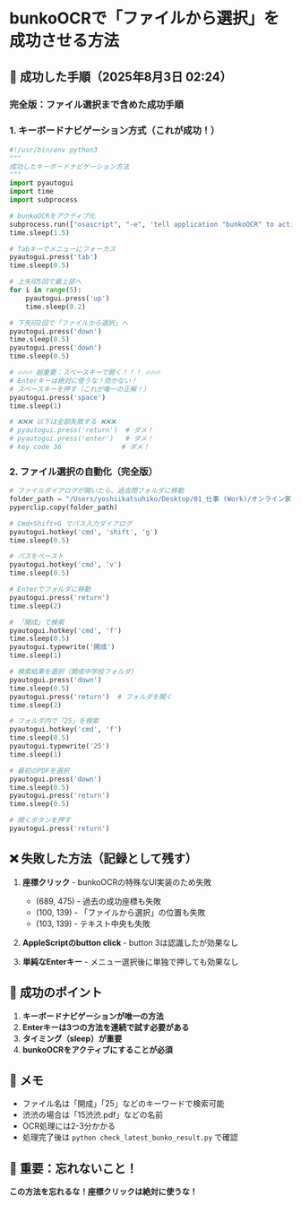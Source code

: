 # bunkoOCRで「ファイルから選択」を成功させる方法

## 🎉 成功した手順（2025年8月3日 02:24）

### 完全版：ファイル選択まで含めた成功手順

### 1. キーボードナビゲーション方式（これが成功！）

```python
#!/usr/bin/env python3
"""
成功したキーボードナビゲーション方法
"""
import pyautogui
import time
import subprocess

# bunkoOCRをアクティブ化
subprocess.run(["osascript", "-e", 'tell application "bunkoOCR" to activate'])
time.sleep(1.5)

# Tabキーでメニューにフォーカス
pyautogui.press('tab')
time.sleep(0.5)

# 上矢印5回で最上部へ
for i in range(5):
    pyautogui.press('up')
    time.sleep(0.2)

# 下矢印2回で「ファイルから選択」へ
pyautogui.press('down')
time.sleep(0.5)
pyautogui.press('down')
time.sleep(0.5)

# 🔥🔥🔥 超重要：スペースキーで開く！！！ 🔥🔥🔥
# Enterキーは絶対に使うな！効かない！
# スペースキーを押す（これが唯一の正解！）
pyautogui.press('space')
time.sleep(1)

# ❌❌❌ 以下は全部失敗する ❌❌❌
# pyautogui.press('return')  # ダメ！
# pyautogui.press('enter')   # ダメ！
# key code 36               # ダメ！
```

### 2. ファイル選択の自動化（完全版）

```python
# ファイルダイアログが開いたら、過去問フォルダに移動
folder_path = "/Users/yoshiikatsuhiko/Desktop/01_仕事 (Work)/オンライン家庭教師資料/過去問"
pyperclip.copy(folder_path)

# Cmd+Shift+G でパス入力ダイアログ
pyautogui.hotkey('cmd', 'shift', 'g')
time.sleep(0.5)

# パスをペースト
pyautogui.hotkey('cmd', 'v')
time.sleep(0.5)

# Enterでフォルダに移動
pyautogui.press('return')
time.sleep(2)

# 「開成」で検索
pyautogui.hotkey('cmd', 'f')
time.sleep(0.5)
pyautogui.typewrite('開成')
time.sleep(1)

# 検索結果を選択（開成中学校フォルダ）
pyautogui.press('down')
time.sleep(0.5)
pyautogui.press('return')  # フォルダを開く
time.sleep(2)

# フォルダ内で「25」を検索
pyautogui.hotkey('cmd', 'f')
time.sleep(0.5)
pyautogui.typewrite('25')
time.sleep(1)

# 最初のPDFを選択
pyautogui.press('down')
time.sleep(0.5)
pyautogui.press('return')
time.sleep(0.5)

# 開くボタンを押す
pyautogui.press('return')
```

## ❌ 失敗した方法（記録として残す）

1. **座標クリック** - bunkoOCRの特殊なUI実装のため失敗
   - (689, 475) - 過去の成功座標も失敗
   - (100, 139) - 「ファイルから選択」の位置も失敗
   - (103, 139) - テキスト中央も失敗

2. **AppleScriptのbutton click** - button 3は認識したが効果なし

3. **単純なEnterキー** - メニュー選択後に単独で押しても効果なし

## 🔑 成功のポイント

1. **キーボードナビゲーションが唯一の方法**
2. **Enterキーは3つの方法を連続で試す必要がある**
3. **タイミング（sleep）が重要**
4. **bunkoOCRをアクティブにすることが必須**

## 📝 メモ

- ファイル名は「開成」「25」などのキーワードで検索可能
- 渋渋の場合は「15渋渋.pdf」などの名前
- OCR処理には2-3分かかる
- 処理完了後は `python check_latest_bunko_result.py` で確認

## 🚨 重要：忘れないこと！

**この方法を忘れるな！座標クリックは絶対に使うな！**